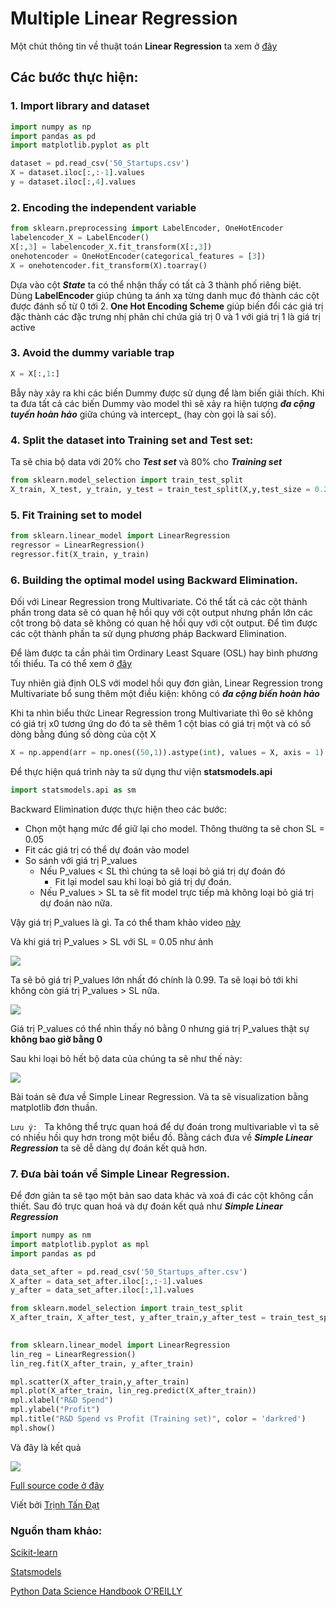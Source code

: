 # Multiple Linear Regression
Một chút thông tin về thuật toán **Linear Regression** ta xem ở [đây](https://github.com/tandathcmute/MLrepo/tree/master/Simple%20Linear%20Regression/Math%20for%20Linear%20Regression)
## Các bước thực hiện:

### 1. Import library and dataset
```python
import numpy as np
import pandas as pd
import matplotlib.pyplot as plt

dataset = pd.read_csv('50_Startups.csv')
X = dataset.iloc[:,:-1].values
y = dataset.iloc[:,4].values
```
### 2. Encoding the independent variable
```python
from sklearn.preprocessing import LabelEncoder, OneHotEncoder
labelencoder_X = LabelEncoder()
X[:,3] = labelencoder_X.fit_transform(X[:,3])
onehotencoder = OneHotEncoder(categorical_features = [3])
X = onehotencoder.fit_transform(X).toarray()
```
Dựa vào cột ***State***  ta có thể nhận thấy có tất cả 3 thành phố riêng biệt. Dùng **LabelEncoder** giúp chúng ta ánh xạ từng danh mục đó thành các cột được đánh số từ 0 tới 2.
**One Hot Encoding Scheme** giúp biến đổi các giá trị đặc thành các đặc trưng nhị phân chỉ chứa giá trị 0 và 1 với giá trị 1 là giá trị active

### 3. Avoid the dummy variable trap
```python
X = X[:,1:]
```
Bẫy này xảy ra khi các biến Dummy được sử dụng để làm biến giải thích. Khi ta đưa tất cả các biến Dummy vào model thì sẽ xảy ra hiện tượng ***đa cộng tuyến hoàn hảo*** giữa chúng và intercept_ (hay còn gọi là sai số).

### 4. Split the dataset into Training set and Test set:
Ta sẽ chia bộ data với 20% cho ***Test set*** và 80% cho ***Training set***
```python
from sklearn.model_selection import train_test_split
X_train, X_test, y_train, y_test = train_test_split(X,y,test_size = 0.2, random_state = 0)
```
### 5. Fit Training set to model
```python
from sklearn.linear_model import LinearRegression
regressor = LinearRegression()
regressor.fit(X_train, y_train)
```
### 6. Building the optimal model using Backward Elimination.
Đối với Linear Regression trong Multivariate. Có thể tất cả các cột thành phần trong data sẽ có quan hệ hồi quy với cột output nhưng phần lớn các cột trong bộ data sẽ không có quan hệ hồi quy với cột output. Để tìm được các cột thành phần ta sử dụng phương pháp Backward Elimination.

Để làm được ta cần phải tìm Ordinary Least Square (OSL) hay bình phương tối thiểu. Ta có thể xem ở [đây](https://vi.wikipedia.org/wiki/B%C3%ACnh_ph%C6%B0%C6%A1ng_t%E1%BB%91i_thi%E1%BB%83u)

Tuy nhiên giả định OLS với model hồi quy đơn giản, Linear Regression trong Multivariate bổ sung thêm một điều kiện: không có ***đa cộng biến hoàn hảo***

Khi ta nhìn biểu thức Linear Regression trong Multivariate thì θo sẽ không có giá trị x0 tương ứng do đó ta sẽ thêm 1 cột bias có giá trị một và có số dòng bằng đúng số dòng của cột X
```python
X = np.append(arr = np.ones((50,1)).astype(int), values = X, axis = 1)
```

Để thực hiện quá trình này ta sử dụng thư viện **statsmodels.api**
```python
import statsmodels.api as sm
```
Backward Elimination được thực hiện theo các bước:
  * Chọn một hạng mức để giữ lại cho model. Thông thường ta sẽ chon SL = 0.05
  * Fit các giá trị có thể dự đoán vào model
  * So sánh với giá trị P_values
    * Nếu P_values < SL thì chúng ta sẽ loại bỏ giá trị dự đoán đó
      * Fit lại model sau khi loại bỏ giá trị dự đoán.
    * Nếu P_values > SL ta sẽ fit model trực tiếp mà không loại bỏ giá trị dự đoán nào nữa.
 
Vậy giá trị P_values là gì. Ta có thể tham khảo video [này](https://www.youtube.com/watch?v=eyknGvncKLw)

Và khi giá trị P_values > SL với SL = 0.05 như ảnh 

![](https://github.com/tandathcmute/MLrepo/blob/master/Multiple%20Linear%20Regression/Capture.PNG)

Ta sẽ bỏ giá trị P_values lớn nhất đó chính là 0.99. Ta sẽ loại bỏ tới khi không còn giá trị P_values > SL nữa.

![](https://github.com/tandathcmute/MLrepo/blob/master/Multiple%20Linear%20Regression/Capture2.PNG)

Giá trị P_values có thể nhìn thấy nó bằng 0 nhưng giá trị P_values thật sự **không bao giờ bằng 0**

Sau khi loại bỏ hết bộ data của chúng ta sẽ như thế này:

![](https://github.com/tandathcmute/MLrepo/blob/master/Multiple%20Linear%20Regression/after.png)

Bài toán sẽ đưa về Simple Linear Regression. Và ta sẽ visualization bằng matplotlib đơn thuần. 

`Lưu ý: ` Ta không thể trực quan hoá để dự đoán trong multivariable vì ta sẽ có nhiều hồi quy hơn trong một biểu đồ. Bằng cách đưa về ***Simple Linear Regression*** ta sẽ dễ dàng dự đoán kết quả hơn.

### 7. Đưa bài toán về Simple Linear Regression.
Để đơn giản ta sẽ tạo một bản sao data khác và xoá đi các cột không cần thiết. Sau đó trực quan hoá và dự đoán kết quả như ***Simple Linear Regression***
```python
import numpy as nm  
import matplotlib.pyplot as mpl  
import pandas as pd

data_set_after = pd.read_csv('50_Startups_after.csv')
X_after = data_set_after.iloc[:,:-1].values
y_after = data_set_after.iloc[:,1].values

from sklearn.model_selection import train_test_split
X_after_train, X_after_test, y_after_train,y_after_test = train_test_split(X_after, y_after, test_size = 0.02,
                                                                           random_state = 0)

from sklearn.linear_model import LinearRegression
lin_reg = LinearRegression()
lin_reg.fit(X_after_train, y_after_train)

mpl.scatter(X_after_train,y_after_train)
mpl.plot(X_after_train, lin_reg.predict(X_after_train))
mpl.xlabel("R&D Spend")
mpl.ylabel("Profit")
mpl.title("R&D Spend vs Profit (Training set)", color = 'darkred')
mpl.show()
```

Và đây là kết quả

![](https://github.com/tandathcmute/MLrepo/blob/master/Multiple%20Linear%20Regression/Figure_1.png)

[Full source code ở đây](https://github.com/tandathcmute/MLrepo/blob/master/Multiple%20Linear%20Regression/test.py)

Viết bởi [Trịnh Tấn Đạt](https://www.facebook.com/ttd.lvc)

### Nguồn tham khảo:
[Scikit-learn](https://scikit-learn.org)

[Statsmodels](https://www.statsmodels.org/stable/index.html)

[Python Data Science Handbook O'REILLY](https://libgen.is/book/index.php?md5=B72D6570421B823BA68C6D4B2F7BF2A4)
